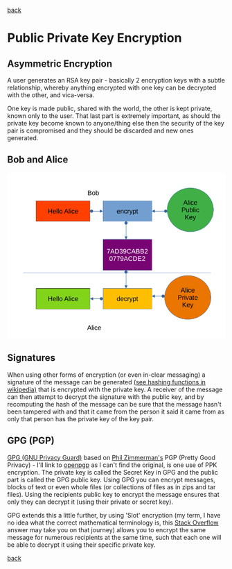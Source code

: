 [back](encryption.md)

# Public Private Key Encryption

## Asymmetric Encryption

A user generates an RSA key pair - basically 2 encryption keys with a subtle
relationship, whereby anything encrypted with one key can be decrypted with the
other, and vica-versa.

One key is made public, shared with the world, the other is kept private, known
only to the user.  That last part is extremely important, as should the private
key become known to anyone/thing else then the security of the key pair is
compromised and they should be discarded and new ones generated.

## Bob and Alice

![Bob chats to Alice](images/pubprivenc.png)

## Signatures

When using other forms of encryption (or even in-clear messaging) a signature of
the message can be generated [(see hashing functions in
wikipedia)](https://en.wikipedia.org/wiki/Hash_function) that is encrypted with
the private key.  A receiver of the message can then attempt to decrypt the
signature with the public key, and by recomputing the hash of the message can be
sure that the message hasn't been tampered with and that it came from the person
it said it came from as only that person has the private key of the key pair.

## GPG (PGP)

[GPG (GNU Privacy Guard)](https://gnupg.org/https://gnupg.org/) based on [Phil
Zimmerman's](https://philzimmermann.com/EN/background/index.html) PGP (Pretty
Good Privacy) - I'll link to [openpgp](https://www.openpgp.org/) as I can't find
the original, is one use of PPK encryption.  The private key is called the
Secret Key in GPG and the public part is called the GPG public key.  Using GPG
you can encrypt messages, blocks of text or even whole files (or collections of
files as in zips and tar files).  Using the recipients public key  to encrypt
the message ensures that only they can decrypt it (using their private or secret
key).

GPG extends this a little further, by using 'Slot' encryption (my term, I have
no idea what the correct mathematical terminology is, this [Stack
Overflow](https://stackoverflow.com/questions/38846/how-to-encrypt-one-message-for-multiple-recipients)
answer may take you on that journey) allows you to encrypt the same message for
numerous recipients at the same time, such that each one will be able to decrypt
it using their specific private key.

[back](encryption.md)

